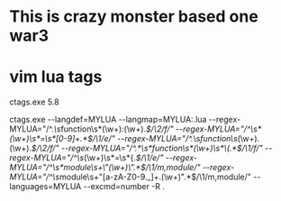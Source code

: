 # This is crazy monster based one war3

# vim lua tags
ctags.exe 5.8

ctags.exe --langdef=MYLUA --langmap=MYLUA:.lua --regex-MYLUA="/^.*\s*function\s*(\w+):(\w+).*$/\2/f/" --regex-MYLUA="/^\s*(\w+)\s*=\s*[0-9]+.*$/\1/e/" --regex-MYLUA="/^.*\s*function\s*(\w+)\.(\w+).*$/\2/f/" --regex-MYLUA="/^.*\s*function\s*(\w+)\s*\(.*$/\1/f/" --regex-MYLUA="/^\s*(\w+)\s*=\s*\{.*$/\1/e/" --regex-MYLUA="/^\s*module\s+\"(\w+)\".*$/\1/m,module/" --regex-MYLUA="/^\s*module\s+\"[a-zA-Z0-9._]+\.(\w+)\".*$/\1/m,module/" --languages=MYLUA --excmd=number -R .
